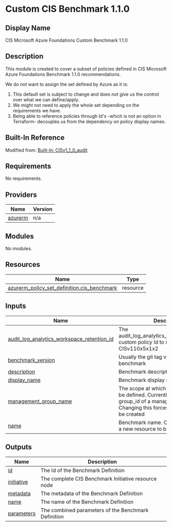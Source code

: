 # Custom CIS Benchmark 1.1.0

## Display Name

CIS Microsoft Azure Foundations Custom Benchmark 1.1.0

## Description

This module is created to cover a subset of policies defined in CIS Microsoft Azure Foundations Benchmark 1.1.0 recommendations. 

We do not want to assign the set defined by Azure as it is:
  1. This default set is subject to change and does not give us the control over what we can define/apply.
  2. We might not need to apply the whole set depending on the requirements we have. 
  3. Being able to reference policies through Id's -which is not an option in Terraform- decouples us from the dependency on policy display names.

## Built-In Reference

Modified from: [Built-In: CISv1_1_0_audit](https://github.com/Azure/azure-policy/blob/master/built-in-policies/policySetDefinitions/Regulatory%20Compliance/CISv1_1_0_audit.json)


## Requirements

No requirements.

## Providers

| Name | Version |
|------|---------|
| <a name="provider_azurerm"></a> [azurerm](#provider\_azurerm) | n/a |

## Modules

No modules.

## Resources

| Name | Type |
|------|------|
| [azurerm_policy_set_definition.cis_benchmark](https://registry.terraform.io/providers/hashicorp/azurerm/latest/docs/resources/policy_set_definition) | resource |

## Inputs

| Name | Description | Type | Default | Required |
|------|-------------|------|---------|:--------:|
| <a name="input_audit_log_analytics_workspace_retention_id"></a> [audit\_log\_analytics\_workspace\_retention\_id](#input\_audit\_log\_analytics\_workspace\_retention\_id) | The audit\_log\_analytics\_workspace\_retention custom policy Id to replace CISv110x5x1x2 | `any` | n/a | yes |
| <a name="input_benchmark_version"></a> [benchmark\_version](#input\_benchmark\_version) | Usually the git tag version for this benchmark | `string` | `"1.0.0"` | no |
| <a name="input_description"></a> [description](#input\_description) | Benchmark description | `string` | n/a | yes |
| <a name="input_display_name"></a> [display\_name](#input\_display\_name) | Benchmark display name | `string` | n/a | yes |
| <a name="input_management_group_name"></a> [management\_group\_name](#input\_management\_group\_name) | The scope at which the benchmark will be defined. Currently this must be the group\_id of a management group. Changing this forces a new resource to be created | `string` | n/a | yes |
| <a name="input_name"></a> [name](#input\_name) | Benchmark name. Changing this forces a new resource to be created | `string` | n/a | yes |

## Outputs

| Name | Description |
|------|-------------|
| <a name="output_id"></a> [id](#output\_id) | The Id of the Benchmark Definition |
| <a name="output_initiative"></a> [initiative](#output\_initiative) | The complete CIS Benchmark Initiative resource node |
| <a name="output_metadata"></a> [metadata](#output\_metadata) | The metadata of the Benchmark Definition |
| <a name="output_name"></a> [name](#output\_name) | The name of the Benchmark Definition |
| <a name="output_parameters"></a> [parameters](#output\_parameters) | The combined parameters of the Benchmark Definition |
